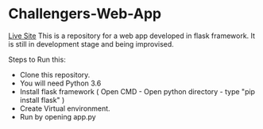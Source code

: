 # Challengers-Web-App
[Live Site](http://Challengers.pythonanywhere.com)
This is a repository for a web app developed in flask framework. It is still in development stage and being improvised.

Steps to Run this:
  *  Clone this repository.
  *  You will need Python 3.6
  *  Install flask framework 
  	( Open CMD - Open python directory - type "pip install flask" )
  *  Create Virtual environment. 
  *  Run by opening app.py

